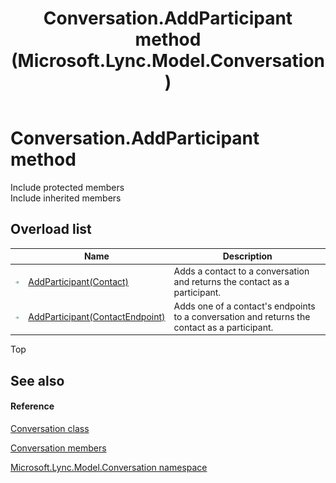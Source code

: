 ﻿---
title: Conversation.AddParticipant method  (Microsoft.Lync.Model.Conversation)
TOCTitle: 'AddParticipant method '
ms:assetid: Overload:Microsoft.Lync.Model.Conversation.Conversation.AddParticipant_DI_3_UC_OCS14MrefLyncWPF
ms:mtpsurl: https://msdn.microsoft.com/en-us/library/microsoft.lync.model.conversation.conversation.addparticipant_di_3_uc_ocs14mreflyncwpf(v=office.15)
ms:contentKeyID: 48589344
ms.date: 07/28/2014
mtps_version: v=office.15
f1_keywords:
- Microsoft.Lync.Model.Conversation.Conversation.AddParticipant
dev_langs:
- CSharp
- JScript
- VB
- other
---

# Conversation.AddParticipant method

Include protected members  
Include inherited members  

## Overload list

<table>
<thead>
<tr class="header">
<th> </th>
<th>Name</th>
<th>Description</th>
</tr>
</thead>
<tbody>
<tr class="odd">
<td><img src="images/Hh347903.pubmethod(Office.15).gif" title="Public method" alt="Public method" /></td>
<td><a href="conversation-addparticipant-method-contact-microsoft-lync-model-conversation_2.md">AddParticipant(Contact)</a></td>
<td>Adds a contact to a conversation and returns the contact as a participant.</td>
</tr>
<tr class="even">
<td><img src="images/Hh347903.pubmethod(Office.15).gif" title="Public method" alt="Public method" /></td>
<td><a href="conversation-addparticipant-method-contactendpoint-microsoft-lync-model-conversation_2.md">AddParticipant(ContactEndpoint)</a></td>
<td>Adds one of a contact's endpoints to a conversation and returns the contact as a participant.</td>
</tr>
</tbody>
</table>


Top

## See also

#### Reference

[Conversation class](conversation-class-microsoft-lync-model-conversation_2.md)

[Conversation members](conversation-members-microsoft-lync-model-conversation_2.md)

[Microsoft.Lync.Model.Conversation namespace](microsoft-lync-model-conversation-namespace_2.md)

